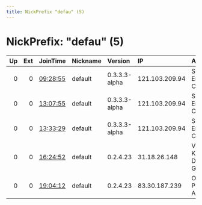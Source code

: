 ```yaml
---
title: NickPrefix "defau" (5)
---
```


# NickPrefix: "defau" (5)

|   Up |   Ext | JoinTime                                                                                            | Nickname   | Version       | IP             | AS                               | CC   |   ORp |   Dirp | OS      | Contact   |   eFamMembers |
|-----:|------:|:----------------------------------------------------------------------------------------------------|:-----------|:--------------|:---------------|:---------------------------------|:-----|------:|-------:|:--------|:----------|--------------:|
|    0 |     0 | [09:28:55](https://metrics.torproject.org/rs.html#details/712C4DC5CE4D582CD8D0EDC347F053B3288996B4) | default    | 0.3.3.3-alpha | 121.103.209.94 | So-net Entertainment Corporation | jp   | 48926 |      0 | Windows | None      |             1 |
|    0 |     0 | [13:07:55](https://metrics.torproject.org/rs.html#details/77D34BE4F4CA64FA9821CDEFD05D0A87C3AEA258) | default    | 0.3.3.3-alpha | 121.103.209.94 | So-net Entertainment Corporation | jp   | 48926 |      0 | Windows | None      |             1 |
|    0 |     0 | [13:33:29](https://metrics.torproject.org/rs.html#details/7F35915D30E249974D2BB36A3A757503848A231A) | default    | 0.3.3.3-alpha | 121.103.209.94 | So-net Entertainment Corporation | jp   | 48926 |      0 | Windows | None      |             1 |
|    0 |     0 | [16:24:52](https://metrics.torproject.org/rs.html#details/1E678437983D6D893C6154FD06A26B17E195C8FB) | default    | 0.2.4.23      | 31.18.26.148   | Vodafone Kabel Deutschland GmbH  | de   |   443 |   9030 | Windows | None      |             1 |
|    0 |     0 | [19:04:12](https://metrics.torproject.org/rs.html#details/C09B5AD9E18A52C6204FD398ED13D6E05E2BDBE9) | default    | 0.2.4.23      | 83.30.187.239  | Orange Polska Spolka Akcyjna     | pl   |   443 |   9030 | Windows | None      |             1 |

